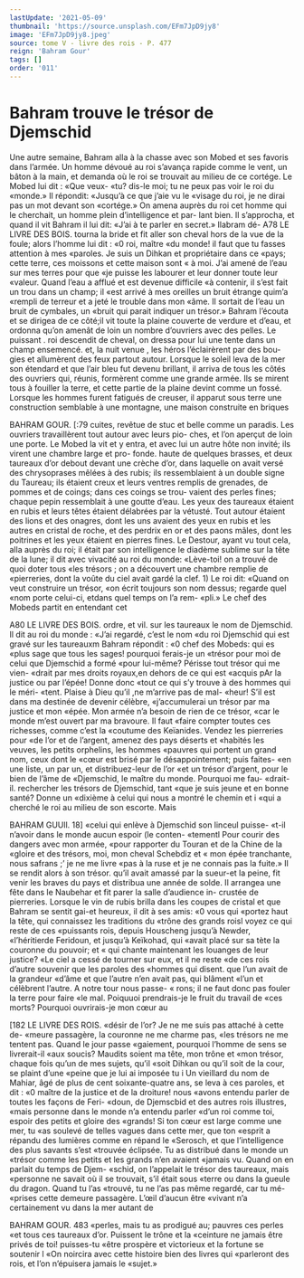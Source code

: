 ```yaml
---
lastUpdate: '2021-05-09'
thumbnail: 'https://source.unsplash.com/EFm7JpD9jy8'
image: 'EFm7JpD9jy8.jpeg'
source: tome V - livre des rois - P. 477
reign: 'Bahram Gour'
tags: []
order: '011'
---
```


# Bahram trouve le trésor de Djemschid

Une autre semaine, Bahram alla à la chasse avec
son Mobed et ses favoris dans l’armée. Un homme
dévoué au roi s’avança rapide comme le vent, un
bâton à la main, et demanda où le roi se trouvait au
milieu de ce cortége. Le Mobed lui dit : «Que veux-
«tu? dis-le moi; tu ne peux pas voir le roi du «monde.» Il répondit: «Jusqu’à ce que j’aie vu le
«visage du roi, je ne dirai pas un mot devant son «cortége.» On amena auprès du roi cet homme qui
le cherchait, un homme plein d’intelligence et par- lant bien. Il s’approcha, et quand il vit Bahram il lui dit: «J’ai à te parler en secret.» Ilabram dé-
A78 LE LIVRE DES BOIS.
tourna la bride et fit aller son cheval hors de la vue de la foule; alors l’homme lui dit : «0 roi, maître
«du monde! il faut que tu fasses attention à mes «paroles. Je suis un Dihkan et propriétaire dans ce «pays; cette terre, ces moissons et cette maison sont « à moi. J’ai amené de l’eau sur mes terres pour que
«je puisse les labourer et leur donner toute leur «valeur. Quand l’eau a afflué et est devenue difficile
«à contenir, il s’est fait un trou dans un champ; il
«est arrivé à mes oreilles un bruit étrange quim’a «rempli de terreur et a jeté le trouble dans mon «âme. Il sortait de l’eau un bruit de cymbales, un «bruit qui parait indiquer un trésor.»
Bahram l’écouta et se dirigea de ce côté;il vit toute
la plaine couverte de verdure et d’eau, et ordonna qu’on amenât de loin un nombre d’ouvriers avec des
pelles. Le puissant . roi descendit de cheval, on dressa pour lui une tente dans un champ ensemencé. et, la nuit venue , les héros l’éclairèrent par des bou-
gies et allumèrent des feux partout autour. Lorsque le soleil leva de la mer son étendard et
que l’air bleu fut devenu brillant, il arriva de tous
les côtés des ouvriers qui, réunis, formèrent comme
une grande armée. Ils se mirent tous à fouiller la terre, et cette partie de la plaine devint comme un fossé. Lorsque les hommes furent fatigués de creuser,
il apparut sous terre une construction semblable à une montagne, une maison construite en briques

BAHRAM GOUR. [:79 cuites, revêtue de stuc et belle comme un paradis. Les ouvriers travaillèrent tout autour avec leurs pio-
ches, et l’on aperçut de loin une porte.
Le Mobed la vit et y entra, et avec lui un autre
hôte non invité; ils virent une chambre large et pro- fonde. haute de quelques brasses, et deux taureaux d’or debout devant une crèche d’or, dans laquelle on
avait versé des chrysoprases mêlées à des rubis; ils
ressemblaient à un double signe du Taureau; ils étaient creux et leurs ventres remplis de grenades, de pommes et de coings; dans ces coings se trou- vaient des perles fines; chaque pepin ressemblait à une goutte d’eau. Les yeux des taureaux étaient en
rubis et leurs têtes étaient délabrées par la vétusté.
Tout autour étaient des lions et des onagres, dont les uns avaient des yeux en rubis et les autres en cristal de roche, et des perdrix en or et des paons mâles, dont les poitrines et les yeux étaient en pierres fines.
Le Destour, ayant vu tout cela, alla auprès du roi; il était par son intelligence le diadème sublime sur la tête de la lune; il dit avec vivacité au roi du monde: «Lève-toi! on a trouvé de quoi doter tous «les trésors ; on a découvert une chambre remplie de «pierreries, dont la voûte du ciel avait gardé la clef. 1)
Le roi dit: «Quand on veut construire un trésor, «on écrit toujours son nom dessus; regarde quel «nom porte celui-ci, etdans quel temps on l’a rem- «pli.» Le chef des Mobeds partit en entendant cet

A80 LE LIVRE DES BOIS.
ordre, et vil. sur les taureaux le nom de Djemschid. Il dit au roi du monde : «J’ai regardé, c’est le nom
«du roi Djemschid qui est gravé sur les taureauxm
Bahram répondit : «0 chef des Mobeds: qui es «plus sage que tous les sages! pourquoi ferais-je un «trésor pour moi de celui que Djemschid a formé «pour lui-même? Périsse tout trésor qui me vien- «drait par mes droits royaux,en dehors de ce qui est «acquis pAr la justice ou par l’épée! Donne donc
«tout ce qui s’y trouve à des hommes qui le méri-
«tent. Plaise à Dieu qu’il ,ne m’arrive pas de mal-
«heur! S’il est dans ma destinée de devenir célèbre, «j’accumulerai un trésor par ma justice et mon
«épée. Mon armée n’a besoin de rien de ce trésor,
«car le monde m’est ouvert par ma bravoure. Il faut «faire compter toutes ces richesses, comme c’est la «coutume des Keïanides. Vendez les pierreries pour «de l’or et de l’argent, amenez des pays déserts et
«habités les veuves, les petits orphelins, les hommes «pauvres qui portent un grand nom, ceux dont le «cœur est brisé par le désappointement; puis faites-
«en une liste, un par un, et distribuez-leur de l’or
«et un trésor d’argent, pour le bien de l’âme de «Djemschid, le maître du monde. Pourquoi me fau- «drait-il. rechercher les trésors de Djemschid, tant «que je suis jeune et en bonne santé? Donne un «dixième à celui qui nous a montré le chemin et
i «qui a cherché le roi au milieu de son escorte. Mais

BAHRAM GUUll. 18] «celui qui enlève à Djemschid son linceul puisse-
«t-il n’avoir dans le monde aucun espoir (le conten-
«tementl Pour courir des dangers avec mon armée,
«pour rapporter du Touran et de la Chine de la «gloire et des trésors, moi, mon cheval Schebdiz et
« mon épée tranchante, nous safrans ;’ je ne me livre
«pas à la ruse et je ne connais pas la fuite.»
Il se rendit alors à son trésor. qu’il avait amassé
par la sueur-et la peine, fit venir les braves du pays et distribua une année de solde. Il arrangea une fête dans le Naubehar et fit parer la salle d’audience in- crustée de pierreries. Lorsque le vin de rubis brilla dans les coupes de cristal et que Bahram se sentit gai-et heureux, il dit à ses amis: «0 vous qui «portez haut la tête, qui connaissez les traditions du «trône des grands roisl voyez ce qui reste de ces «puissants rois, depuis Houscheng jusqu’à Newder, «l’héritierde Feridoun, et jusqu’à Keïkohad, qui
«avait placé sur sa tète la couronne du pouvoir; et
« qui chante maintenant les louanges de leur justice? «Le ciel a cessé de tourner sur eux, et il ne reste
«de ces rois d’autre souvenir que les paroles des «hommes qui disent. que l’un avait de la grandeur «d’âme et que l’autre n’en avait pas, qui blâment
«l’un et célèbrent l’autre. A notre tour nous passe-
« rons; il ne faut donc pas fouler la terre pour faire «le mal. Poiquuoi prendrais-je le fruit du travail de «ces morts? Pourquoi ouvrirais-je mon cœur au

[182 LE LIVRE DES ROIS.
«désir de l’or? Je ne me suis pas attaché à cette de- «meure passagère, la couronne ne me charme pas, «les trésors ne me tentent pas. Quand le jour passe «gaiement, pourquoi l’homme de sens se livrerait-il «aux soucis? Maudits soient ma tête, mon trône et «mon trésor, chaque fois qu’un de mes sujets, qu’il
«soit Dihkan ou qu’il soit de la cour, se plaint d’une «peine que je lui ai imposée tu i
Un vieillard du nom de Mahiar, âgé de plus de cent soixante-quatre ans, se leva à ces paroles, et dit : «0 maître de la justice et de la droiture! nous «avons entendu parler de toutes les façons de Feri- «doun, de Djemscbid et des autres rois illustres, «mais personne dans le monde n’a entendu parler «d’un roi comme toi, espoir des petits et gloire des «grands! Si ton cœur est large comme une mer, tu «as soulevé de telles vagues dans cette mer, que ton «esprit a répandu des lumières comme en répand le «Serosch, et que l’intelligence des plus savants s’est «trouvée éclipsée. Tu as distribué dans le monde un
«trésor comme les petits et les grands n’en avaient «jamais vu. Quand on en parlait du temps de Djem- «schid, on l’appelait le trésor des taureaux, mais «personne ne savait où il se trouvait, s’il était sous
«terre ou dans la gueule du dragon. Quand tu l’as «trouvé, tu ne l’as pas même regardé, car tu mé-
«prises cette demeure passagère. L’œil d’aucun être
«vivant n’a certainement vu dans la mer autant de

BAHRAM GOUR. 483 «perles, mais tu as prodigué au; pauvres ces perles
«et tous ces taureaux d’or. Puissent le trône et la «ceinture ne jamais être privés de toi! puisses-tu «être prospère et victorieux et la fortune se soutenir l «On noircira avec cette histoire bien des livres qui «parleront des rois, et l’on n’épuisera jamais le
«sujet.»
